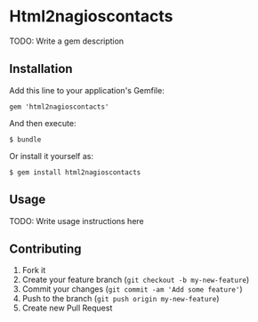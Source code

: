 # Html2nagioscontacts

TODO: Write a gem description

## Installation

Add this line to your application's Gemfile:

    gem 'html2nagioscontacts'

And then execute:

    $ bundle

Or install it yourself as:

    $ gem install html2nagioscontacts

## Usage

TODO: Write usage instructions here

## Contributing

1. Fork it
2. Create your feature branch (`git checkout -b my-new-feature`)
3. Commit your changes (`git commit -am 'Add some feature'`)
4. Push to the branch (`git push origin my-new-feature`)
5. Create new Pull Request
